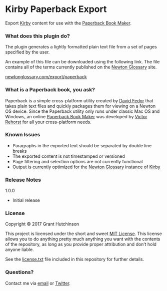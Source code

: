 # Kirby Paperback Export

Export [Kirby](https://getkirby.com/) content for use with the [Paperback Book Maker](https://ritsuko.chuma.org/paperback/).

### What does this plugin do?

The plugin generates a lightly formatted plain text file from a set of pages specified by the user.

An example of this file can be downloaded using the following link. The file contains all of the terms currently published on the [Newton Glossary](http://newtonglossary.com/) site.

[newtonglossary.com/export/paperback](http://newtonglossary.com/export/paperback)

### What is a Paperback book, you ask?

Paperback is a simple cross-platform utility created by [David Fedor](http://thefedors.com/pobox/) that takes plain text files and quickly packages them for viewing on a Newton OS device. Since the Paperback utility only runs under classic Mac OS and Windows, an online [Paperback Book Maker](https://ritsuko.chuma.org/paperback/) was developed by [Victor Rehorst](https://github.com/chuma) for all your cross-platform needs.

### Known Issues

+ Paragraphs in the exported text should be separated by double line breaks
+ The exported content is not timestamped or versioned
+ Page filtering and selection options are not currently functional
+ Output is currently optimized for the [Newton Glossary](http://newtonglossary.com/) instance of [Kirby](https://getkirby.com/)

### Release Notes

1.0.0
+ Initial release

### License

Copyright © 2017 Grant Hutchinson

This project is licensed under the short and sweet [MIT License](http://opensource.org/licenses/MIT). This license allows you to do anything pretty much anything you want with the contents of the repository, as long as you provide proper attribution and don’t hold anyone liable.

See the [license.txt](https://raw.github.com/splorp/kirby-paperback-export/master/license.txt) file included in this repository for further details.

### Questions?

Contact me via [email](mailto:grant@splorp.com) or [Twitter](https://twitter.com/splorp).
